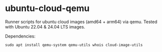 # ubuntu-cloud-qemu
Runner scripts for ubuntu cloud images (amd64 + arm64) via qemu. Tested with Ubuntu 22.04 & 24.04 LTS images.

Dependencies:
```
sudo apt install qemu-system qemu-utils whois cloud-image-utils
```
